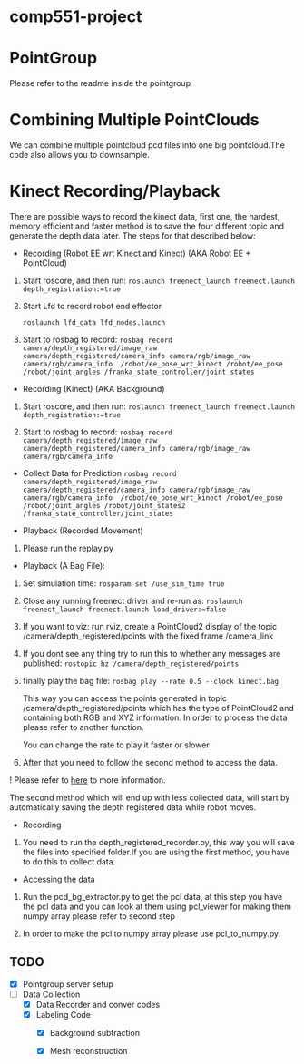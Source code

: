 # comp551-project

# PointGroup

Please refer to the readme inside the pointgroup

# Combining Multiple PointClouds

We can combine multiple pointcloud pcd files into one big pointcloud.The code also allows you to downsample.

# Kinect Recording/Playback

There are possible ways to record the kinect data, first one, the hardest, memory efficient
and faster method is to save the four different topic and generate the depth data later.
The steps for that described below:

* Recording (Robot EE wrt Kinect and Kinect) (AKA Robot EE + PointCloud)
1. Start roscore, and then run:
    ```roslaunch freenect_launch freenect.launch depth_registration:=true```

2. Start Lfd to record robot end effector

    ```roslaunch lfd_data lfd_nodes.launch```

3. Start to rosbag to record:
    ```rosbag record camera/depth_registered/image_raw camera/depth_registered/camera_info camera/rgb/image_raw camera/rgb/camera_info  /robot/ee_pose_wrt_kinect /robot/ee_pose /robot/joint_angles /franka_state_controller/joint_states```

* Recording (Kinect) (AKA Background)
1. Start roscore, and then run:
    ```roslaunch freenect_launch freenect.launch depth_registration:=true```

2. Start to rosbag to record:
    ```rosbag record camera/depth_registered/image_raw camera/depth_registered/camera_info camera/rgb/image_raw camera/rgb/camera_info ```

* Collect Data for Prediction
```rosbag record camera/depth_registered/image_raw camera/depth_registered/camera_info camera/rgb/image_raw camera/rgb/camera_info  /robot/ee_pose_wrt_kinect /robot/ee_pose /robot/joint_angles /robot/joint_states2 /franka_state_controller/joint_states```




* Playback (Recorded Movement)

1. Please run the replay.py

* Playback (A Bag File):
1. Set simulation time:
    ```rosparam set /use_sim_time true```
2. Close any running freenect driver and re-run as:
    ```roslaunch freenect_launch freenect.launch load_driver:=false```

3. If you want to viz: 
    run rviz, create a PointCloud2 display of the topic /camera/depth_registered/points with the fixed frame 
    /camera_link 

4. If you dont see any thing try to run this to whether any messages are published:
    ```rostopic hz /camera/depth_registered/points```

5. finally play the bag file:
    ```rosbag play --rate 0.5 --clock kinect.bag```

    This way you can access the points generated in topic /camera/depth_registered/points which has the type of PointCloud2
    and containing both RGB and XYZ information. In order to process the data please refer to another function.

    You can change the rate to play it faster or slower

6. After that you need to follow the second method to access the data.

! Please refer to [here](http://wiki.ros.org/openni_launch/Tutorials/BagRecordingPlayback) to more information.

The second method which will end up with less collected data, will start by automatically saving the depth registered data 
while robot moves.

* Recording

1. You need to run the depth_registered_recorder.py, this way you will save the files into specified folder.If you are
    using the first method, you have to do this to collect data. 

* Accessing the data

1. Run the pcd_bg_extractor.py to get the pcl data, at this step you have the pcl data and you can look at them using
    pcl_viewer for making them numpy array please refer to second step

2. In order to make the pcl to numpy array please use pcl_to_numpy.py. 


## TODO
- [x] Pointgroup server setup
- [ ] Data Collection
    - [x] Data Recorder and conver codes
    - [x] Labeling Code
      - [x] Background subtraction
      - [x] Mesh reconstruction

  

